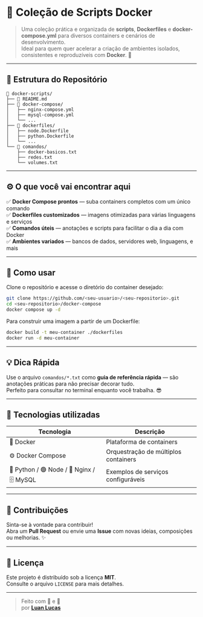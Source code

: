# 🐳 Coleção de Scripts Docker

> Uma coleção prática e organizada de **scripts**, **Dockerfiles** e **docker-compose.yml** para diversos containers e cenários de desenvolvimento.  
> Ideal para quem quer acelerar a criação de ambientes isolados, consistentes e reproduzíveis com **Docker**. 🚀  

---

## 📂 Estrutura do Repositório

```
📁 docker-scripts/
├── 📜 README.md
├── 🧩 docker-compose/
│   ├── nginx-compose.yml
│   ├── mysql-compose.yml
│   └── ...
├── 🧱 dockerfiles/
│   ├── node.Dockerfile
│   ├── python.Dockerfile
│   └── ...
└── 🧾 comandos/
    ├── docker-basicos.txt
    ├── redes.txt
    └── volumes.txt
```

---

## ⚙️ O que você vai encontrar aqui

✅ **Docker Compose prontos** — suba containers completos com um único comando  
✅ **Dockerfiles customizados** — imagens otimizadas para várias linguagens e serviços  
✅ **Comandos úteis** — anotações e scripts para facilitar o dia a dia com Docker  
✅ **Ambientes variados** — bancos de dados, servidores web, linguagens, e mais  

---

## 🚀 Como usar

Clone o repositório e acesse o diretório do container desejado:

```bash
git clone https://github.com/<seu-usuario>/<seu-repositorio>.git
cd <seu-repositorio>/docker-compose
docker compose up -d
```

Para construir uma imagem a partir de um Dockerfile:

```bash
docker build -t meu-container ./dockerfiles
docker run -d meu-container
```

---

## 💡 Dica Rápida

Use o arquivo `comandos/*.txt` como **guia de referência rápida** — são anotações práticas para não precisar decorar tudo.  
Perfeito para consultar no terminal enquanto você trabalha. 😎  

---

## 🧰 Tecnologias utilizadas

| Tecnologia | Descrição |
|-------------|------------|
| 🐳 Docker | Plataforma de containers |
| ⚙️ Docker Compose | Orquestração de múltiplos containers |
| 🐍 Python / 🟢 Node / 🧱 Nginx / 🗄️ MySQL | Exemplos de serviços configuráveis |

---

## 🤝 Contribuições

Sinta-se à vontade para contribuir!  
Abra um **Pull Request** ou envie uma **Issue** com novas ideias, composições ou melhorias. ✨  

---

## 📜 Licença

Este projeto é distribuído sob a licença **MIT**.  
Consulte o arquivo `LICENSE` para mais detalhes.  

---

> Feito com 💙 e 🐳  
> por [**Luan Lucas**](https://github.com/LuanLucasTS)
